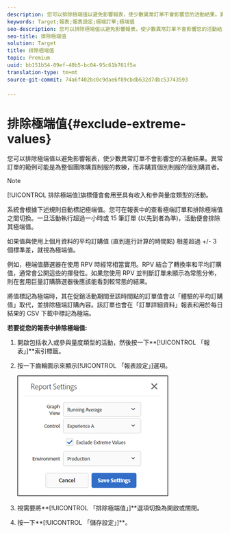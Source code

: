 ```yaml
---
description: 您可以排除極端值以避免影響報表，使少數異常訂單不會影響您的活動結果。異常訂單的範例可能是為整個團隊購買制服的教練，而非購買個別制服的個別購買者。
keywords: Target;報表;報表設定;極端訂單;極端值
seo-description: 您可以排除極端值以避免影響報表，使少數異常訂單不會影響您的活動結果。異常訂單的範例可能是為整個團隊購買制服的教練，而非購買個別制服的個別購買者。
seo-title: 排除極端值
solution: Target
title: 排除極端值
topic: Premium
uuid: bb151b54-09ef-40b5-bc04-95c61b761f5a
translation-type: tm+mt
source-git-commit: 74a6f402bc0c9dae6f89cbdb632d7dbc53743593

---
```



# 排除極端值{#exclude-extreme-values}

您可以排除極端值以避免影響報表，使少數異常訂單不會影響您的活動結果。異常訂單的範例可能是為整個團隊購買制服的教練，而非購買個別制服的個別購買者。

>[!NOTE]
>
>[!UICONTROL 排除極端值]旗標僅會套用至具有收入和參與量度類型的活動。

系統會根據下述規則自動標記極端值。您可在報表中的查看極端訂單和排除極端值之間切換。一旦活動執行超過一小時或 15 筆訂單 (以先到者為準)，活動便會排除其極端值。

如果值與使用上個月資料的平均訂購值 (直到進行計算的時間點) 相差超過 +/- 3 個標準差，就視為極端值。

例如，極端值篩選器在使用 RPV 時經常相當實用。RPV 結合了轉換率和平均訂購值，通常會公開這些的揮發性。如果您使用 RPV 並判斷訂單未顯示為常態分佈，則在套用巨量訂購篩選器後應該能看到較常態的結果。

將值標記為極端時，其在促銷活動期間至該時間點的訂單值會以「體驗的平均訂購值」取代，並排除極端訂購內容。該訂單也會在「訂單詳細資料」報表和用於每日結果的 CSV 下載中標記為極端。

**若要從您的報表中排除極端值:**

1. 開啟包括收入或參與量度類型的活動，然後按一下**[!UICONTROL 「報表」]**索引標籤。
1. 按一下齒輪圖示來顯示[!UICONTROL 「報表設定」]選項。

   ![步驟結果](assets/exclude_extreme_values.png)

1. 視需要將**[!UICONTROL 「排除極端值」]**選項切換為開啟或關閉。
1. 按一下**[!UICONTROL 「儲存設定」]**。
